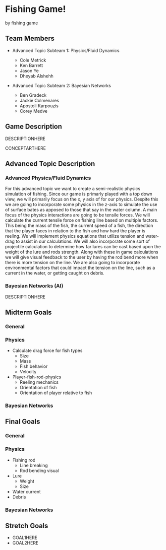 # Fishing Game!

by fishing game

## Team Members
* Advanced Topic Subteam 1: Physics/Fluid Dynamics
	* Cole Metrick
	* Ken Barrett
	* Jason Ye
	* Dheyab Alshehh

* Advanced Topic Subteam 2: Bayesian Networks
	* Ben Gradeck
	* Jackie Colmenares
	* Apostoli Karpouzis
	* Corey Medve


## Game Description

DESCRIPTIONHERE

CONCEPTARTHERE

## Advanced Topic Description

### Advanced Physics/Fluid Dynamics

For this advanced topic we want to create a semi-realistic physics simulation of fishing. Since our game is primarly played with a top down view, we will primarily focus on the x, y axis of for our physics. Despite this we are going to incorporate some physics in the z-axis to simulate the use of surface bates as apposed to those that say in the water column. A main focus of the physics interactions are going to be tensile forces. We will calculate the current tensile force on fishing line based on multiple factors. This being the mass of the fish, the current speed of a fish, the direction that the player faces in relation to the fish and how hard the player is reeling. We will implement physics equations that utilize tension and water-drag to assist in our calculations. We will also incorporate some sort of projectile calculation to determine how far lures can be cast based upon the weight of the lure and rods strength. Along with these in game calculations we will give visual feedback to the user by having the rod bend more when there is more tension on the line. We are also going to incorporate environmental factors that could impact the tension on the line, such as a current in the water, or getting caught on debris.
    
### Bayesian Networks (AI)

DESCRIPTIONHERE


## Midterm Goals

### General


### Physics
* Calculate drag force for fish types 
  *  Size
  *  Mass
  *  Fish behavior
  *  Velocity
* Player-fish-rod-physics
  * Reeling mechanics
  * Orientation of fish
  * Orientation of player relative to fish
    
### Bayesian Networks


## Final Goals

### General


### Physics
* Fishing rod
  * Line breaking
  * Rod bending visual
* Lure
  * Weight
  * Size
* Water current
* Debris

### Bayesian Networks


## Stretch Goals

* GOAL1HERE
* GOAL2HERE

